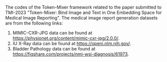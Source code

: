 The codes of the Token-Mixer framework related to the paper submitted to TMI-2023 "Token-Mixer: Bind Image and Text in One Embedding Space for Medical Image Reporting". 
The medical image report generation datasets are from the following links:
1. MIMIC-CXR-JPG data can be found at https://physionet.org/content/mimic-cxr-jpg/2.0.0/.
2. IU X-Ray data can be found at https://openi.nlm.nih.gov/.
3. Bladder Pathology data can be found at https://figshare.com/projects/nmi-wsi-diagnosis/61973.
